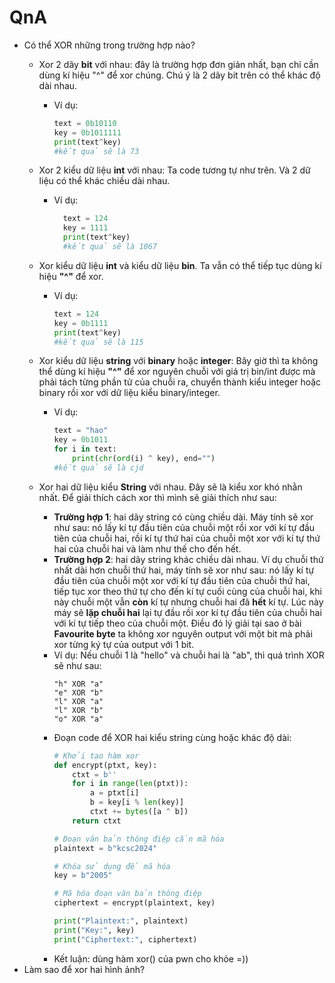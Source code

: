 # QnA
- Có thể XOR những trong trường hợp nào?
  - Xor 2 dãy **bit** với nhau: đây là trường hợp đơn giản nhất, bạn chỉ cần dùng kí hiệu "^" để xor chúng. Chú ý là 2 dãy bit trên có thể khác độ dài nhau.
      - Ví dụ:
        ```python
        text = 0b10110
        key = 0b1011111
        print(text^key)
        #kết quả sẽ là 73
        ```
  - Xor 2 kiểu dữ liệu **int** với nhau: Ta code tương tự như trên. Và 2 dữ liệu có thể khác chiều dài nhau.
      - Ví dụ:
        ```python
          text = 124
          key = 1111
          print(text^key)
          #kết quả sẽ là 1067
          ```
          
  - Xor kiểu dữ liệu **int** và kiểu dữ liệu **bin**. Ta vẫn có thể tiếp tục dùng kí hiệu **"^"** để xor.
      - Ví dụ:
        ```python
        text = 124
        key = 0b1111
        print(text^key)
        #kết quả sẽ là 115
        ```
  - Xor kiểu dữ liệu **string** với **binary** hoặc **integer**: Bây giờ thì ta không thể dùng kí hiệu **"^"** để xor nguyên chuỗi với giá trị bin/int được mà phải tách từng phần tử của chuỗi ra, chuyển thành kiểu integer hoặc binary rồi xor với dữ liệu kiểu binary/integer.
      - Ví dụ:
        ```python
        text = "hao"
        key = 0b1011
        for i in text:
            print(chr(ord(i) ^ key), end="")
        #kết quả sẽ là cjd
        ```
  - Xor hai dữ liệu kiểu **String** với nhau. Đây sẽ là kiểu xor khó nhằn nhất. Để giải thích cách xor thì mình sẽ giải thích như sau: 
      - **Trường hợp 1**: hai dãy string có cùng chiều dài. Máy tính sẽ xor như sau: nó lấy kí tự đầu tiên của chuỗi một rồi xor với kí tự đầu tiên của chuỗi hai, rồi kí tự thứ hai của chuỗi một xor với kí tự thứ hai của chuỗi hai và làm như thế cho đến hết.
      - **Trường hợp 2**: hai dãy string khác chiều dài nhau. Ví dụ chuỗi thứ nhất dài hơn chuỗi thứ hai, máy tính sẽ xor như sau: nó lấy kí tự đầu tiên của chuỗi một xor với kí tự đầu tiên của chuỗi thứ hai, tiếp tục xor theo thứ tự cho đến kí tự cuối cùng của chuỗi hai, khi này chuỗi một vẫn **còn** kí tự nhưng chuỗi hai đã **hết** kí tự. Lúc này máy sẽ **lặp chuỗi hai** lại tự đầu rồi xor kí tự đầu tiên của chuỗi hai với kí tự tiếp theo của chuỗi một. Điều đó lý giải tại sao ở bài **Favourite byte** ta không xor nguyên output với một bit mà phải xor từng ký tự của output với 1 bit.
    - Ví dụ: Nếu chuỗi 1 là "hello" và chuỗi hai là "ab", thì quá trình XOR sẽ như sau:
        ```python=
        "h" XOR "a"
        "e" XOR "b"
        "l" XOR "a"
        "l" XOR "b"
        "o" XOR "a"
        ```
    - Đoạn code để XOR hai kiểu string cùng hoặc khác độ dài:
        ```python
        # Khởi tạo hàm xor
        def encrypt(ptxt, key):
            ctxt = b''
            for i in range(len(ptxt)):
                a = ptxt[i]
                b = key[i % len(key)]
                ctxt += bytes([a ^ b])
            return ctxt

        # Đoạn văn bản thông điệp cần mã hóa
        plaintext = b"kcsc2024"

        # Khóa sử dụng để mã hóa
        key = b"2005"

        # Mã hóa đoạn văn bản thông điệp
        ciphertext = encrypt(plaintext, key)

        print("Plaintext:", plaintext)
        print("Key:", key)
        print("Ciphertext:", ciphertext)
        ```
    - Kết luận: dùng hàm xor() của pwn cho khỏe =))
- Làm sao để xor hai hình ảnh?
        
          
